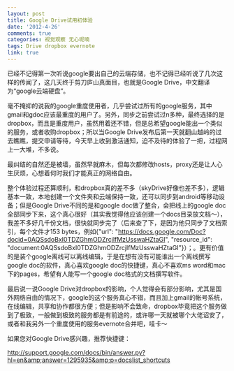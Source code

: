 ```yaml
---
layout: post
title: Google Drive试用初体验
date: '2012-4-26'
comments: true
categories: 视觉观察 无心呢喃
tags: Drive dropbox evernote
link: true
---
```

已经不记得第一次听说google要出自己的云端存储，也不记得已经听说了几次这样的传闻了，这几天终于剪刀庐山真面目，也就是Google Drive，中文翻译为“google云端硬盘”。

毫不掩抑的说我的google重度使用者，几乎尝试过所有的google服务，其中gmail和gdoc应该最重度的用户了。另外，同步之前尝试过n多种，最终选择的是dropbox，而且是重度用户，虽然用着还不错，但是总希望google能出一个类似的服务，或者收购dropbox；所以当Google Drive发布后第一天就翻山越岭的过去瞧瞧，提交申请等待，今天早上收到激活通知，迫不及待的体验了一把，过程网上一大堆，不多说。

最纠结的自然还是被墙，虽然早就麻木，但每次都修改hosts，proxy还是让人心生厌烦，心想着何时我们才能真正的网络自由。

整个体验过程还算顺利，和dropbox真的差不多（skyDrive好像也差不多），逻辑基本一致，本地创建一个文件夹和云端保持一致，还可以同步到android等移动设备；但是Google Drive不同的是和google doc做了整合，会把线上的google doc全部同步下来，这个真心很好（其实我觉得他应该创建一个docs目录放文档～），我差不多好几千份文档，很快就同步完了（后来查了下，是因为他只同步了文档索引，每个文件才153 bytes，例如{"url": "https://docs.google.com/Doc?docid=0AQSsdoBxI0TDZGhmODZrcjlfMzUsswaHZtaGI", "resource_id": "document:0AQSsdoBxI0TDZGhmODZrcjlfMzUsswaHZtaGI"}）；。更有价值的是装个google离线可以离线编辑，于是在想有没有可能谁出一个离线撰写google doc的软件，真心喜欢google doc的快捷键，真心不喜欢ms word和mac下的pages，希望有人能写一个google doc格式的文档撰写软件。

最后说一说Google Drive对dropbox的影响，个人觉得会有部分影响，尤其是国外网络自由的情况下，google的这个服务真心不错，而且加上gmail的帐号系统，在线编辑，共享和协作都很方便；但是影响不会致命，dropbox毕竟把这个服务做到了极致，一般做到极致的服务都是有前途的，或许哪一天就被哪个大佬诏安了，或者和我另外一个重度使用的服务evernote合并吧，哇卡～

如果您对Google Drive感兴趣，推荐快捷键：

http://support.google.com/docs/bin/answer.py?hl=en&amp;answer=1295935&amp;p=docslist_shortcuts
